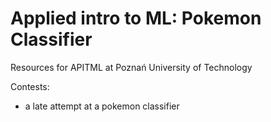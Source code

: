 # Applied intro to ML: Pokemon Classifier

Resources for APITML at Poznań University of Technology

Contests:
* a late attempt at a pokemon classifier
